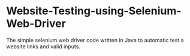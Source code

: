 # Website-Testing-using-Selenium-Web-Driver
The simple selenium web driver code written in Java to automatic test a website links and valid inputs.
